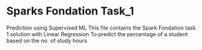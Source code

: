 # Sparks Fondation Task_1
Prediction using Supervised ML 
This file contains the Spark Fondation task 1 solution with Linear Regression
To predict the percentage of a student based on the no. of study hours

